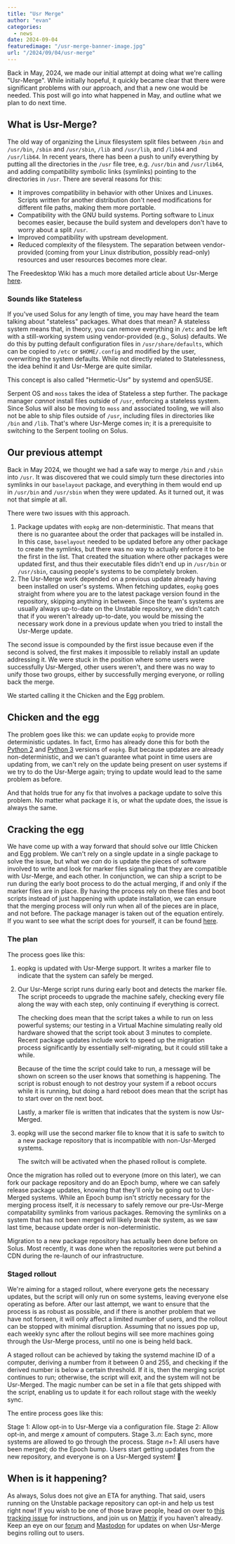 ```yaml
---
title: "Usr Merge"
author: "evan"
categories:
  - news
date: 2024-09-04
featuredimage: "/usr-merge-banner-image.jpg"
url: "/2024/09/04/usr-merge"
---
```


Back in May, 2024, we made our initial attempt at doing what we're calling "Usr-Merge". While initially hopeful, it quickly became clear that there were significant problems with our approach, and that a new one would be needed. This post will go into what happened in May, and outline what we plan to do next time.

## What is Usr-Merge?

The old way of organizing the Linux filesystem split files between `/bin` and `/usr/bin`, `/sbin` and `/usr/sbin`, `/lib` and `/usr/lib`, and `/lib64` and `/usr/lib64`. In recent years, there has been a push to unify everything by putting all the directories in the `/usr` file tree, e.g. `/usr/bin` and `/usr/lib64`, and adding compatibility symbolic links (symlinks) pointing to the directories in `/usr`. There are several reasons for this:

- It improves compatibility in behavior with other Unixes and Linuxes. Scripts written for another distribution don't need modifications for different file paths, making them more portable.
- Compatibility with the GNU build systems. Porting software to Linux becomes easier, because the build system and developers don't have to worry about a split `/usr`.
- Improved compatibility with upstream development.
- Reduced complexity of the filesystem. The separation between vendor-provided (coming from your Linux distribution, possibly read-only) resources and user resources becomes more clear.

The Freedesktop Wiki has a much more detailed article about Usr-Merge [here](https://www.freedesktop.org/wiki/Software/systemd/TheCaseForTheUsrMerge/).

### Sounds like Stateless

If you've used Solus for any length of time, you may have heard the team talking about "stateless" packages. What does that mean? A stateless system means that, in theory, you can remove everything in `/etc` and be left with a still-working system using vendor-provided (e.g., Solus) defaults. We do this by putting default configuration files in `/usr/share/defaults`, which can be copied to `/etc` or `$HOME/.config` and modified by the user, overwriting the system defaults. While not directly related to Statelessness, the idea behind it and Usr-Merge are quite similar.

This concept is also called "Hermetic-Usr" by systemd and openSUSE.

Serpent OS and `moss` takes the idea of Stateless a step further. The package manager *cannot* install files outside of `/usr`, enforcing a stateless system. Since Solus will also be moving to `moss` and associated tooling, we will also not be able to ship files outside of `/usr`, including files in directories like `/bin` and `/lib`. That's where Usr-Merge comes in; it is a prerequisite to switching to the Serpent tooling on Solus.

## Our previous attempt

Back in May 2024, we thought we had a safe way to merge `/bin` and `/sbin` into `/usr`. It was discovered that we could simply turn these directories into symlinks in our `baselayout` package, and everything in them would end up in `/usr/bin` and `/usr/sbin` when they were updated. As it turned out, it was not that simple at all.

There were two issues with this approach.

1) Package updates with `eopkg` are non-deterministic. That means that there is no guarantee about the order that packages will be installed in. In this case, `baselayout` needed to be updated before any other package to create the symlinks, but there was no way to actually enforce it to be the first in the list. That created the situation where other packages were updated first, and thus their executable files didn't end up in `/usr/bin` or `/usr/sbin`, causing people's systems to be completely broken.
2) The Usr-Merge work depended on a previous update already having been installed on user's systems. When fetching updates, `eopkg` goes straight from where you are to the latest package version found in the repository, skipping anything in between. Since the team's systems are usually always up-to-date on the Unstable repository, we didn't catch that if you weren't already up-to-date, you would be missing the necessary work done in a previous update when you tried to install the Usr-Merge update.

The second issue is compounded by the first issue because even if the second is solved, the first makes it impossible to reliably install an update addressing it. We were stuck in the position where some users were successfully Usr-Merged, other users weren't, and there was no way to unify those two groups, either by successfully merging everyone, or rolling back the merge.

We started calling it the Chicken and the Egg problem.

## Chicken and the egg

The problem goes like this: we can update `eopkg` to provide more deterministic updates. In fact, Ermo has already done this for both the [Python 2](https://github.com/getsolus/eopkg/pull/68) and [Python 3](https://github.com/getsolus/eopkg/pull/70) versions of `eopkg`. But because updates are already non-deterministic, and we can't guarantee what point in time users are updating from, we can't rely on the update being present on user systems if we try to do the Usr-Merge again; trying to update would lead to the same problem as before.

And that holds true for any fix that involves a package update to solve this problem. No matter what package it is, or what the update does, the issue is always the same.

## Cracking the egg

We have come up with a way forward that should solve our little Chicken and Egg problem. We can't rely on a single update in a single package to solve the issue, but what we *can* do is update the pieces of software involved to write and look for marker files signaling that they are compatible with Usr-Merge, and each other. In conjunction, we can ship a script to be run during the early boot process to do the actual merging, if and only if the marker files are in place. By having the process rely on these files and boot scripts instead of just happening with update installation, we can ensure that the merging process will only run when all of the pieces are in place, and not before. The package manager is taken out of the equation entirely. If you want to see what the script does for yourself, it can be found [here](https://github.com/getsolus/packages/blob/main/packages/u/usysconf-epoch/files/epoch.sh).

### The plan

The process goes like this:

1) eopkg is updated with Usr-Merge support. It writes a marker file to indicate that the system can safely be merged.
2) Our Usr-Merge script runs during early boot and detects the marker file. The script proceeds to upgrade the machine safely, checking every file along the way with each step, only continuing if everything is correct.

   The checking does mean that the script takes a while to run on less powerful systems; our testing in a Virtual Machine simulating really old hardware showed that the script took about 3 minutes to complete. Recent package updates include work to speed up the migration process significantly by essentially self-migrating, but it could still take a while.
   
   Because of the time the script could take to run, a message will be shown on screen so the user knows that something is happening. The script is robust enough to not destroy your system if a reboot occurs while it is running, but doing a hard reboot does mean that the script has to start over on the next boot.
   
   Lastly, a marker file is written that indicates that the system is now Usr-Merged.
3) eopkg will use the second marker file to know that it is safe to switch to a new package repository that is incompatible with non-Usr-Merged systems.

   The switch will be activated when the phased rollout is complete.

Once the migration has rolled out to everyone (more on this later), we can fork our package repository and do an Epoch bump, where we can safely release package updates, knowing that they'll only be going out to Usr-Merged systems. While an Epoch bump isn't strictly necessary for the merging process itself, it *is* necessary to safely remove our pre-Usr-Merge compatability symlinks from various packages. Removing the symlinks on a system that has not been merged will likely break the system, as we saw last time, because update order is non-deterministic.

Migration to a new package repository has actually been done before on Solus. Most recently, it was done when the repositories were put behind a CDN during the re-launch of our infrastructure.

### Staged rollout

We're aiming for a staged rollout, where everyone gets the necessary updates, but the script will only run on some systems, leaving everyone else operating as before. After our last attempt, we want to ensure that the process is as robust as possible, and if there is another problem that we have not forseen, it will only affect a limited number of users, and the rollout can be stopped with minimal disruption. Assuming that no issues pop up, each weekly sync after the rollout begins will see more machines going through the Usr-Merge process, until no one is being held back.

A staged rollout can be achieved by taking the systemd machine ID of a computer, deriving a number from it between 0 and 255, and checking if the derived number is below a certain threshold. If it is, then the merging script continues to run; otherwise, the script will exit, and the system will not be Usr-Merged. The magic number can be set in a file that gets shipped with the script, enabling us to update it for each rollout stage with the weekly sync.

The entire process goes like this:

Stage 1: Allow opt-in to Usr-Merge via a configuration file.
Stage 2: Allow opt-in, and merge *x* amount of computers.
Stage 3..*n*: Each sync, more systems are allowed to go through the process.
Stage *n+1*: All users have been merged; do the Epoch bump. Users start getting updates from the new repository, and everyone is on a Usr-Merged system! 🎉

## When is it happening?

As always, Solus does not give an ETA for anything. That said, users running on the Unstable package repository can opt-in and help us test right now! If you wish to be one of those brave people, head on over to [this tracking issue](https://github.com/getsolus/packages/issues/3691) for instructions, and join us on [Matrix](https://matrix.to/#/#solus:matrix.org) if you haven't already. Keep an eye on our [forum](https://discuss.getsol.us) and [Mastodon](https://fosstodon.org/@Solus) for updates on when Usr-Merge begins rolling out to users.
